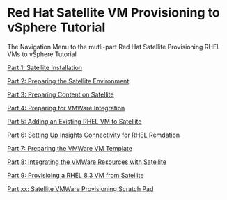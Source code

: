 # Red Hat Satellite VM Provisioning to vSphere Tutorial  

The Navigation Menu to the mutli-part Red Hat Satellite Provisioning RHEL VMs to vSphere Tutorial  

[Part 1: Satellite Installation](https://github.com/pslucas0212/Part1-Satellite-Install)

[Part 2: Preparing the Satellite Environment](https://github.com/pslucas0212/Part-2-Preparing-the-Satellite-Environment)  

[Part 3: Preparing Content on Satellite](https://github.com/pslucas0212/Part-3-Preparing-Content-on-Satellite)  

[Part 4: Preparing for VMWare Integration](https://github.com/pslucas0212/Part-4-Preparing-for-VMWare-Integration)

[Part 5: Adding an Existing RHEL VM to Satellite]()

[Part 6: Setting Up Insights Connectivity for RHEL Remdation](https://github.com/pslucas0212/Part-6-Setting-Up-Insights-Connectivity-for-RHEL-Remdation)

[Part 7: Preparing the VMWare VM Template](https://github.com/pslucas0212/Part-5-Perparing-the-VMWare-VM-Template)

[Part 8: Integrating the VMWare Resources with Satellite](https://github.com/pslucas0212/Part-6-TBN)

[Part 9: Provisioing a RHEL 8.3 VM from Satellite]()

[Part xx: Satellite VMWare Provisioning Scratch Pad](https://github.com/pslucas0212/Part-X-Satellite-VMWare-Provisioning-Scratch-Pad)
